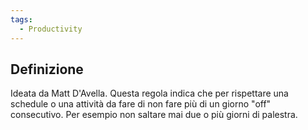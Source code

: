 ```yaml
---
tags:
  - Productivity
---
```



## Definizione
Ideata da Matt D'Avella.
Questa regola indica che per rispettare una schedule o una attività da fare di non fare più di un giorno "off" consecutivo.
Per esempio non saltare mai due o più giorni di palestra.